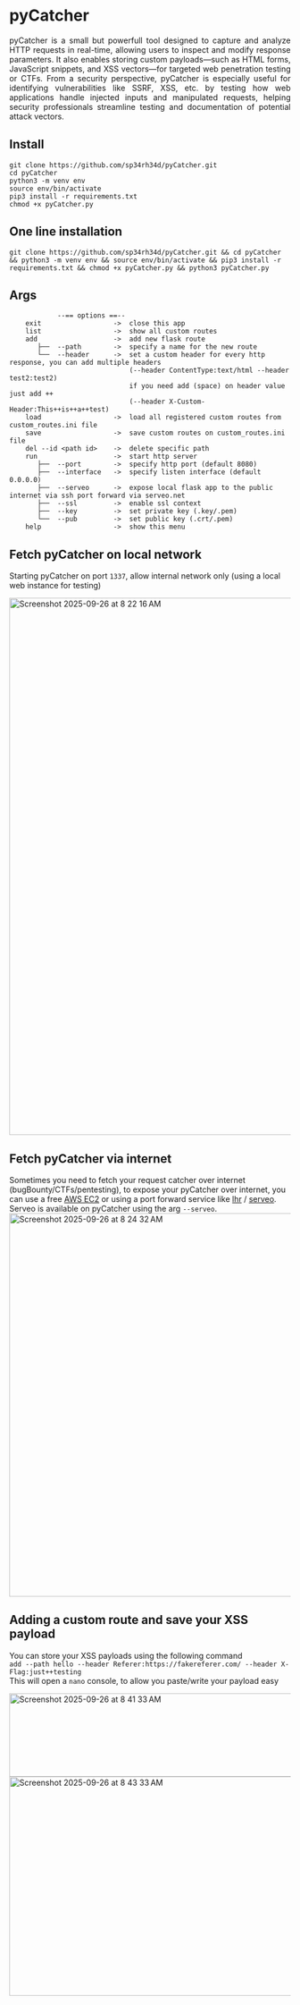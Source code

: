 # pyCatcher
<p align="justify">
pyCatcher is a small but powerfull tool designed to capture and analyze HTTP requests in real-time, allowing users to inspect and modify response parameters. It also enables storing custom payloads—such as HTML forms, JavaScript snippets, and XSS vectors—for targeted web penetration testing or CTFs. From a security perspective, pyCatcher is especially useful for identifying vulnerabilities like SSRF, XSS, etc. by testing how web applications handle injected inputs and manipulated requests, helping security professionals streamline testing and documentation of potential attack vectors.
</p>

## Install
```
git clone https://github.com/sp34rh34d/pyCatcher.git
cd pyCatcher
python3 -m venv env
source env/bin/activate
pip3 install -r requirements.txt
chmod +x pyCatcher.py
```

## One line installation
```
git clone https://github.com/sp34rh34d/pyCatcher.git && cd pyCatcher && python3 -m venv env && source env/bin/activate && pip3 install -r requirements.txt && chmod +x pyCatcher.py && python3 pyCatcher.py
```

## Args
```
            --== options ==--
    exit                  ->  close this app
    list                  ->  show all custom routes
    add                   ->  add new flask route
       ├──  --path        ->  specify a name for the new route
       └──  --header      ->  set a custom header for every http response, you can add multiple headers
                              (--header ContentType:text/html --header test2:test2)
                              if you need add (space) on header value just add ++ 
                              (--header X-Custom-Header:This++is++a++test)
    load                  ->  load all registered custom routes from custom_routes.ini file
    save                  ->  save custom routes on custom_routes.ini file
    del --id <path id>    ->  delete specific path
    run                   ->  start http server
       ├──  --port        ->  specify http port (default 8080)
       ├──  --interface   ->  specify listen interface (default 0.0.0.0)
       ├──  --serveo      ->  expose local flask app to the public internet via ssh port forward via serveo.net
       ├──  --ssl         ->  enable ssl context
       ├──  --key         ->  set private key (.key/.pem)
       └──  --pub         ->  set public key (.crt/.pem)
    help                  ->  show this menu
```

## Fetch pyCatcher on local network
Starting pyCatcher on port `1337`, allow internal network only (using a local web instance for testing)

<img width="1664" height="961" alt="Screenshot 2025-09-26 at 8 22 16 AM" src="https://github.com/user-attachments/assets/c9be5afd-2df3-48b4-b2f3-dcfee4c7a78a" />
<br>

## Fetch pyCatcher via internet
Sometimes you need to fetch your request catcher over internet (bugBounty/CTFs/pentesting), to expose your pyCatcher over internet, you can use a free [AWS EC2](https://aws.amazon.com/es/ec2/?trk=02bd2428-3348-4251-8b76-83ffa306f0f1&sc_channel=ps&ef_id=CjwKCAjw89jGBhB0EiwA2o1On8sv-Lp0963ncIsL-IVsaw-DsyBYpD8YT7UWJoWMhlqK8RxYmlvSEhoCVNkQAvD_BwE:G:s&s_kwcid=AL!4422!3!647999789403!e!!g!!aws%20ec2!19685287168!143348659342&gad_campaignid=19685287168&gbraid=0AAAAADjHtp8RYoaYTiZTBI93z1pldSMDl&gclid=CjwKCAjw89jGBhB0EiwA2o1On8sv-Lp0963ncIsL-IVsaw-DsyBYpD8YT7UWJoWMhlqK8RxYmlvSEhoCVNkQAvD_BwE) or using a port forward service like [lhr](https://localhost.run) / [serveo](https://serveo.net).\
Serveo is available on pyCatcher using the arg `--serveo`.
<br>
<img width="1658" height="686" alt="Screenshot 2025-09-26 at 8 24 32 AM" src="https://github.com/user-attachments/assets/c5278451-9f62-4c43-8b5a-fef1521fcae1" />

## Adding a custom route and save your XSS payload
You can store your XSS payloads using the following command\
`add --path hello --header Referer:https://fakereferer.com/ --header X-Flag:just++testing`\
This will open a `nano` console, to allow you paste/write your payload easy
<br>

<img width="1090" height="149" alt="Screenshot 2025-09-26 at 8 41 33 AM" src="https://github.com/user-attachments/assets/a79a8f33-b9d6-4dda-8ea2-94131a13ded0" />
<br>

<img width="1643" height="392" alt="Screenshot 2025-09-26 at 8 43 33 AM" src="https://github.com/user-attachments/assets/b54e0bbc-4255-492f-9ff9-0023cbd51807" />





